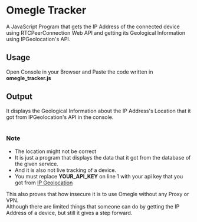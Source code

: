 # Omegle Tracker
A JavaScript Program that gets the IP Address of the connected device using RTCPeerConnection Web API and getting its Geological Information  using IPGeolocation's API.
## Usage
Open Console in your Browser and Paste the code written in **omegle_tracker.js**
## Output
It displays the Geological Information about the IP Address's Location that it got from IPGeolocation's API in the console.<br /><br />
### Note 
* The location might not be correct
* It is just a program that displays the data that it got from the database of the given service.
* And it is also not live tracking of a device.
* You must replace **YOUR_API_KEY** on line 1 with your api key that you got from [IP Geolocation](https://ipgeolocation.io/)
<!-- -->
This also proves that how insecure it is to use Omegle without any Proxy or VPN.<br />
Although there are limited things that someone can do by getting the IP Address of a device, but still it gives a step forward.